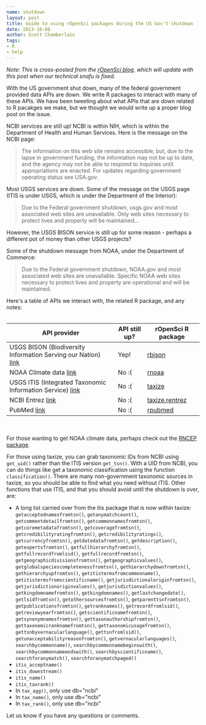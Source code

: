 ```yaml
---
name: shutdown
layout: post
title: Guide to using rOpenSci packages during the US Gov't shutdown
date: 2013-10-08
author: Scott Chamberlain
tags:
- R
- help
---
```


*Note: This is cross-posted from the [rOpenSci blog](http://ropensci.org/blog), which will update with this post when our technical snafu is fixed.*

With the US government shut down, many of the federal government provided data APIs are down. We write R packages to interact with many of these APIs. We have been tweeting about what APIs that are down related to R pacakges we make, but we thought we would write up a proper blog post on the issue. 

NCBI services are still up! NCBI is within NIH, which is within the Department of Health and Human Services. Here is the message on the NCBI page:

> The information on this web site remains accessible; but, due to the lapse in government funding, the information may not be up to date, and the agency may not be able to respond to inquiries until appropriations are enacted. For updates regarding government operating status see USA.gov.

Most USGS services are down. Some of the message on the USGS page (ITIS is under USGS, which is under the Department of the Interior):

> Due to the Federal government shutdown, usgs.gov and most associated web sites are unavailable. Only web sites necessary to protect lives and property will be maintained...

However, the USGS BISON service is still up for some reason - perhaps a different pot of money than other USGS projects?

Some of the shutdown message from NOAA, under the Department of Commerce:

> Due to the Federal government shutdown, NOAA.gov and most associated web sites are unavailable. Specific NOAA web sites necessary to protect lives and property are operational and will be maintained.

Here's a table of APIs we interact with, the related R package, and any notes:
<br><br>
<table class="table table-bordered table-striped">
	<thead>
      <tr>
        <th>API provider</th>
        <th>API still up?</th>
        <th>rOpenSci R package</th>
      </tr>
    </thead>
    <tbody>
      <tr>
        <td>USGS BISON (Biodiversity Information Serving our Nation) <a href="http://bison.usgs.ornl.gov/services.html">link</a></td>
        <td>Yep!</td>
        <td><a href="https://github.com/ropensci/rbison">rbison</a></td>
      </tr>
      <tr>
        <td>NOAA Climate data <a href="http://www.ncdc.noaa.gov/cdo-web/webservices">link</a></td>
        <td>No :(</td>
        <td><a href="https://github.com/ropensci/rnoaa">rnoaa</a></td>
      </tr>
   	  <tr>
        <td>USGS ITIS (Integrated Taxonomic Information Service) <a href="http://www.itis.gov/ws_description.html">link</a></td>
        <td>No :(</td>
        <td><a href="https://github.com/ropensci/taxize_">taxize</a></td>
      </tr>
      <tr>
        <td>NCBI Entrez <a href="http://www.ncbi.nlm.nih.gov/">link</a></td>
        <td>No :(</td>
        <td><a href="https://github.com/ropensci/taxize_">taxize</a>,<a href="https://github.com/ropensci/rentrez">rentrez</a></td>
      </tr>
      <tr>
        <td>PubMed <a href="http://www.ncbi.nlm.nih.gov/pubmed">link</a></td>
        <td>No :(</td>
        <td><a href="https://github.com/ropensci/rpubmed">rpubmed</a></td>
      </tr>
  	</tbody>
</table>

<br><br>
For those wanting to get NOAA climate data, perhaps check out the [RNCEP package][rncep].

For those using taxize, you can grab taxonomic IDs from NCBI using `get_uid()` rather than the ITIS version `get_tsn()`. With a UID from NCBI, you can do things like get a taxonomic classification using the function `classification()`. There are many non-government taxonomic sources in taxize, so you should be able to find what you need without ITIS. Other functions that use ITIS, and that you should avoid until the shutdown is over, are: 

* A long list carried over from the itis package that is now within taxize: `getacceptednamesfromtsn()`, `getanymatchcount()`, `getcommentdetailfromtsn()`, `getcommonnamesfromtsn()`, `getcoremetadatafromtsn()`, `getcoveragefromtsn()`, `getcredibilityratingfromtsn()`, `getcredibilityratings()`, `getcurrencyfromtsn()`, `getdatedatafromtsn()`, `getdescription()`, `getexpertsfromtsn()`, `getfullhierarchyfromtsn()`, `getfullrecordfromlsid()`, `getfullrecordfromtsn()`, `getgeographicdivisionsfromtsn()`, `getgeographicvalues()`, `getglobalspeciescompletenessfromtsn()`, `gethierarchydownfromtsn()`, `gethierarchyupfromtsn()`, `getitistermsfromcommonname()`, `getitistermsfromscientificname()`, `getjurisdictionaloriginfromtsn()`, `getjurisdictionoriginvalues()`, `getjurisdictionvalues()`, `getkingdomnamefromtsn()`, `getkingdomnames()`, `getlastchangedate()`, `getlsidfromtsn()`, `getothersourcesfromtsn()`, `getparenttsnfromtsn()`, `getpublicationsfromtsn()`, `getranknames()`, `getrecordfromlsid()`, `getreviewyearfromtsn()`, `getscientificnamefromtsn()`, `getsynonymnamesfromtsn()`, `gettaxonauthorshipfromtsn()`, `gettaxonomicranknamefromtsn()`, `gettaxonomicusagefromtsn()`, `gettsnbyvernacularlanguage()`, `gettsnfromlsid()`, `getunacceptabilityreasonfromtsn()`, `getvernacularlanguages()`, `searchbycommonname()`, `searchbycommonnamebeginswith()`, `searchbycommonnameendswith()`, `searchbyscientificname()`, `searchforanymatch()`, `searchforanymatchpaged()`
* `itis_acceptname()`
* `itis_downstream()`
* `itis_name()`
* `itis_taxrank()`
* In `tax_agg()`, only use db="ncbi"
* In `tax_name()`, only use db="ncbi"
* In `tax_rank()`, only use db="ncbi"

Let us know if you have any questions or comments. 

[rncep]: http://cran.r-project.org/web/packages/RNCEP/index.html